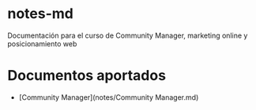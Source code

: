 # notes-md
Documentación para el curso de Community Manager, marketing online y posicionamiento web

# Documentos aportados
- [Community Manager](notes/Community Manager.md)
